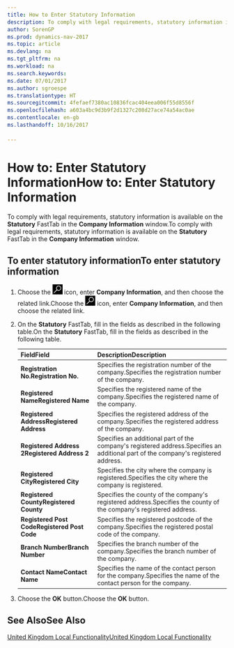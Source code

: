 ```yaml
---
title: How to Enter Statutory Information
description: To comply with legal requirements, statutory information is available on the **Statutory** FastTab in the **Company Information** window.
author: SorenGP
ms.prod: dynamics-nav-2017
ms.topic: article
ms.devlang: na
ms.tgt_pltfrm: na
ms.workload: na
ms.search.keywords: 
ms.date: 07/01/2017
ms.author: sgroespe
ms.translationtype: HT
ms.sourcegitcommit: 4fefaef7380ac10836fcac404eea006f55d8556f
ms.openlocfilehash: a603a4bc9d3b9f2d1327c208d27ace74a54ac0ae
ms.contentlocale: en-gb
ms.lasthandoff: 10/16/2017

---
```

# <a name="how-to-enter-statutory-information"></a><span data-ttu-id="47db0-103">How to: Enter Statutory Information</span><span class="sxs-lookup"><span data-stu-id="47db0-103">How to: Enter Statutory Information</span></span>
<span data-ttu-id="47db0-104">To comply with legal requirements, statutory information is available on the **Statutory** FastTab in the **Company Information** window.</span><span class="sxs-lookup"><span data-stu-id="47db0-104">To comply with legal requirements, statutory information is available on the **Statutory** FastTab in the **Company Information** window.</span></span>  

## <a name="to-enter-statutory-information"></a><span data-ttu-id="47db0-105">To enter statutory information</span><span class="sxs-lookup"><span data-stu-id="47db0-105">To enter statutory information</span></span>  

1.  <span data-ttu-id="47db0-106">Choose the ![Search for Page or Report](../../media/ui-search/search_small.png "Search for Page or Report icon") icon, enter **Company Information**, and then choose the related link.</span><span class="sxs-lookup"><span data-stu-id="47db0-106">Choose the ![Search for Page or Report](../../media/ui-search/search_small.png "Search for Page or Report icon") icon, enter **Company Information**, and then choose the related link.</span></span>  
2.  <span data-ttu-id="47db0-107">On the **Statutory** FastTab, fill in the fields as described in the following table.</span><span class="sxs-lookup"><span data-stu-id="47db0-107">On the **Statutory** FastTab, fill in the fields as described in the following table.</span></span>  

    |<span data-ttu-id="47db0-108">Field</span><span class="sxs-lookup"><span data-stu-id="47db0-108">Field</span></span>|<span data-ttu-id="47db0-109">Description</span><span class="sxs-lookup"><span data-stu-id="47db0-109">Description</span></span>|  
    |---------------------------------|---------------------------------------|  
    |<span data-ttu-id="47db0-110">**Registration No.**</span><span class="sxs-lookup"><span data-stu-id="47db0-110">**Registration No.**</span></span>|<span data-ttu-id="47db0-111">Specifies the registration number of the company.</span><span class="sxs-lookup"><span data-stu-id="47db0-111">Specifies the registration number of the company.</span></span>|  
    |<span data-ttu-id="47db0-112">**Registered Name**</span><span class="sxs-lookup"><span data-stu-id="47db0-112">**Registered Name**</span></span>|<span data-ttu-id="47db0-113">Specifies the registered name of the company.</span><span class="sxs-lookup"><span data-stu-id="47db0-113">Specifies the registered name of the company.</span></span>|  
    |<span data-ttu-id="47db0-114">**Registered Address**</span><span class="sxs-lookup"><span data-stu-id="47db0-114">**Registered Address**</span></span>|<span data-ttu-id="47db0-115">Specifies the registered address of the company.</span><span class="sxs-lookup"><span data-stu-id="47db0-115">Specifies the registered address of the company.</span></span>|  
    |<span data-ttu-id="47db0-116">**Registered Address 2**</span><span class="sxs-lookup"><span data-stu-id="47db0-116">**Registered Address 2**</span></span>|<span data-ttu-id="47db0-117">Specifies an additional part of the company's registered address.</span><span class="sxs-lookup"><span data-stu-id="47db0-117">Specifies an additional part of the company's registered address.</span></span>|  
    |<span data-ttu-id="47db0-118">**Registered City**</span><span class="sxs-lookup"><span data-stu-id="47db0-118">**Registered City**</span></span>|<span data-ttu-id="47db0-119">Specifies the city where the company is registered.</span><span class="sxs-lookup"><span data-stu-id="47db0-119">Specifies the city where the company is registered.</span></span>|  
    |<span data-ttu-id="47db0-120">**Registered County**</span><span class="sxs-lookup"><span data-stu-id="47db0-120">**Registered County**</span></span>|<span data-ttu-id="47db0-121">Specifies the county of the company's registered address.</span><span class="sxs-lookup"><span data-stu-id="47db0-121">Specifies the county of the company's registered address.</span></span>|  
    |<span data-ttu-id="47db0-122">**Registered Post Code**</span><span class="sxs-lookup"><span data-stu-id="47db0-122">**Registered Post Code**</span></span>|<span data-ttu-id="47db0-123">Specifies the registered postcode of the company.</span><span class="sxs-lookup"><span data-stu-id="47db0-123">Specifies the registered postal code of the company.</span></span>|  
    |<span data-ttu-id="47db0-124">**Branch Number**</span><span class="sxs-lookup"><span data-stu-id="47db0-124">**Branch Number**</span></span>|<span data-ttu-id="47db0-125">Specifies the branch number of the company.</span><span class="sxs-lookup"><span data-stu-id="47db0-125">Specifies the branch number of the company.</span></span>|  
    |<span data-ttu-id="47db0-126">**Contact Name**</span><span class="sxs-lookup"><span data-stu-id="47db0-126">**Contact Name**</span></span>|<span data-ttu-id="47db0-127">Specifies the name of the contact person for the company.</span><span class="sxs-lookup"><span data-stu-id="47db0-127">Specifies the name of the contact person for the company.</span></span>|  

3.  <span data-ttu-id="47db0-128">Choose the **OK** button.</span><span class="sxs-lookup"><span data-stu-id="47db0-128">Choose the **OK** button.</span></span>  

## <a name="see-also"></a><span data-ttu-id="47db0-129">See Also</span><span class="sxs-lookup"><span data-stu-id="47db0-129">See Also</span></span>  
[<span data-ttu-id="47db0-130">United Kingdom Local Functionality</span><span class="sxs-lookup"><span data-stu-id="47db0-130">United Kingdom Local Functionality</span></span>](united-kingdom-local-functionality.md)

